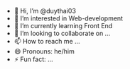 - 👋 Hi, I’m @duythai03
- 👀 I’m interested in Web-development
- 🌱 I’m currently learning Front End
- 💞️ I’m looking to collaborate on ...
- 📫 How to reach me ...
- 😄 Pronouns: he/him
- ⚡ Fun fact: ...

<!---
duythai03/duythai03 is a ✨ special ✨ repository because its `README.md` (this file) appears on your GitHub profile.
You can click the Preview link to take a look at your changes.
--->
